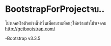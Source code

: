 # BootstrapForProjectจบ..
โปรเจคหรือตัวอย่างนี้ทำขึ้นเพื่ออบรมเพื่อนๆให้พร้อมทำโปรเจคจบ
<br>
http://getbootstrap.com/

-Bootstrap v3.3.5
